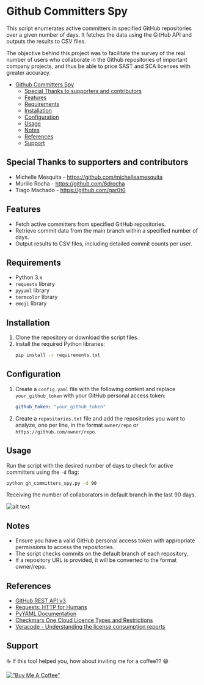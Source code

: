 # Github Committers Spy

This script enumerates active committers in specified GitHub repositories over a given number of days. It fetches the data using the GitHub API and outputs the results to CSV files.

The objective behind this project was to facilitate the survey of the real number of users who collaborate in the Github repositories of important company projects, and thus be able to price SAST and SCA licenses with greater accuracy.

- [Github Committers Spy](#github-committers-spy)
  - [Special Thanks to supporters and contributors](#special-thanks-to-supporters-and-contributors)
  - [Features](#features)
  - [Requirements](#requirements)
  - [Installation](#installation)
  - [Configuration](#configuration)
  - [Usage](#usage)
  - [Notes](#notes)
  - [References](#references)
  - [Support](#support)

## Special Thanks to supporters and contributors
- Michelle Mesquita - https://github.com/michelleamesquita
- Murillo Rocha - https://github.com/6drocha
- Tiago Machado - https://github.com/gar0t0


## Features

- Fetch active committers from specified GitHub repositories.
- Retrieve commit data from the main branch within a specified number of days.
- Output results to CSV files, including detailed commit counts per user.

## Requirements

- Python 3.x
- `requests` library
- `pyyaml` library
- `termcolor` library
- `emoji` library

## Installation

1. Clone the repository or download the script files.
2. Install the required Python libraries:
    ```sh
    pip install -r requirements.txt
    ```

## Configuration

1. Create a `config.yaml` file with the following content and replace `your_github_token` with your GitHub personal access token:
    ```yaml
    github_token: "your_github_token"
    ```

2. Create a `repositories.txt` file and add the repositories you want to analyze, one per line, in the format `owner/repo` or `https://github.com/owner/repo`.

## Usage

Run the script with the desired number of days to check for active committers using the `-d` flag:

```sh
python gh_committers_spy.py -d 90
````

Receiving the number of collaborators in default branch in the last 90 days.

![alt text](assets/images/demonstration.gif)

## Notes
- Ensure you have a valid GitHub personal access token with appropriate permissions to access the repositories.
- The script checks commits on the default branch of each repository.
- If a repository URL is provided, it will be converted to the format owner/repo.


## References
- [GitHub REST API v3](https://docs.github.com/en/rest)
- [Requests: HTTP for Humans](https://requests.readthedocs.io/en/latest/)
- [PyYAML Documentation](https://pyyaml.org/wiki/PyYAMLDocumentation)
- [Checkmarx One Cloud Licence Types and Restrictions](https://checkmarx.com/legal/cxone-cloud-license-types-and-restrictions/v2022-07/) 
- [Veracode - Understanding the license consumption reports ](https://docs.veracode.com/r/c_license_consumption)

## Support

☕ If this tool helped you, how about inviting me for a coffee?? 😄



[!["Buy Me A Coffee"](https://www.buymeacoffee.com/assets/img/custom_images/orange_img.png)](https://www.buymeacoffee.com/tiagotavares)


